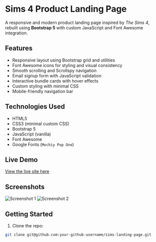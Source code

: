 # Sims 4 Product Landing Page

A responsive and modern product landing page inspired by _The Sims 4_, rebuilt using **Bootstrap 5** with custom JavaScript and Font Awesome integration.

## Features

- Responsive layout using Bootstrap grid and utilities
- Font Awesome icons for styling and visual consistency
- Smooth scrolling and Scrollspy navigation
- Email signup form with JavaScript validation
- Interactive bundle cards with hover effects
- Custom styling with minimal CSS
- Mobile-friendly navigation bar

## Technologies Used

- HTML5
- CSS3 (minimal custom CSS)
- Bootstrap 5
- JavaScript (vanilla)
- Font Awesome
- Google Fonts (`Mochiy Pop One`)

## Live Demo

[View the live site here](https://your-github-username.github.io/sims-landing-page)

## Screenshots

![Screenshot 1](screenshots/sims-landing-desktop.png)
![Screenshot 2](screenshots/sims-landing-mobile.png)

## Getting Started

1. Clone the repo:

```bash
git clone git@github.com:your-github-username/sims-landing-page.git
```
